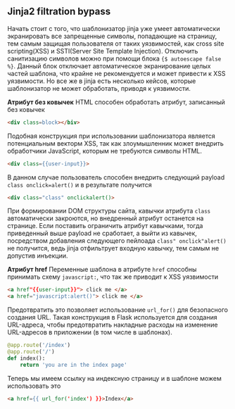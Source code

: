 ## Jinja2 filtration bypass

Начать стоит с того, что шаблонизатор jinja уже умеет автоматически экранировать все запрещенные символы, попадающие на страницу, тем самым защищая пользователя от таких уязвимостей, как cross site scripting(XSS) и SSTI(Server Site Template Injection). Отключить санитизацию символов можно при помощи блока ```{$ autoescape false %}```. Данный блок отключает автоматическое экранирование целых частей шаблона, что крайне не рекомендуется и может привести к XSS уязвимости. Но все же в jinja есть несколько кейсов, которые шаблонизатор не может обработать, приводя к уязвимости.

**Атрибут без ковычек**
HTML способен обработать атрибут, записанный без ковычек
```html
<div class=block></biv>
``` 
Подобная конструкция при использовании шаблонизатора является потенциальным векторм XSS, так как  злоумышленник может внедрить обработчики JavaScript, которым не требуются символы HTML.

```html
<div class={{user-input}}>
```
В данном случае пользователь способен внедрить следующий payload ```class onclick=alert()``` и в результате получится
```html
<div class="class" onclickalert()>
```
При формировании DOM структуры сайта, кавычки атрибута ```class``` автоматически закроются, но внедренный атрибут останется на странице. Если поставить ограничить атрибут кавычками, тогда приведенный выше payload не сработает, а выйти из кавычек, посредством добавления следующего пейлоада ```class" onclick"alert()``` не получится, ведь jinja отфильтрует входную кавычку, тем самым не допустив инъекции.

**Атрибут href**
Переменные шаблона в атрибуте ```href``` способны принимать схему ```javascript:```, что так же приводит к XSS уязвимости
```html
<a href"{{user-input}}"> click me </a>
<a href="javascript:alert()"> click me </a>
```
Предотвратить это позволяет использование ```url_for()``` для безопасного создания URL. Такая конструкция в Flask используется для создания URL-адреса, чтобы предотвратить накладные расходы на изменение URL-адресов в приложении (в том числе в шаблонах).
```python
@app.route('/index')
@app.route('/')
def index():
    return 'you are in the index page'
```
Теперь мы имеем ссылку на индексную страницу и в шаблоне можем использовать это
```html
<a href={{ url_for('index') }}>Index</a>
```

